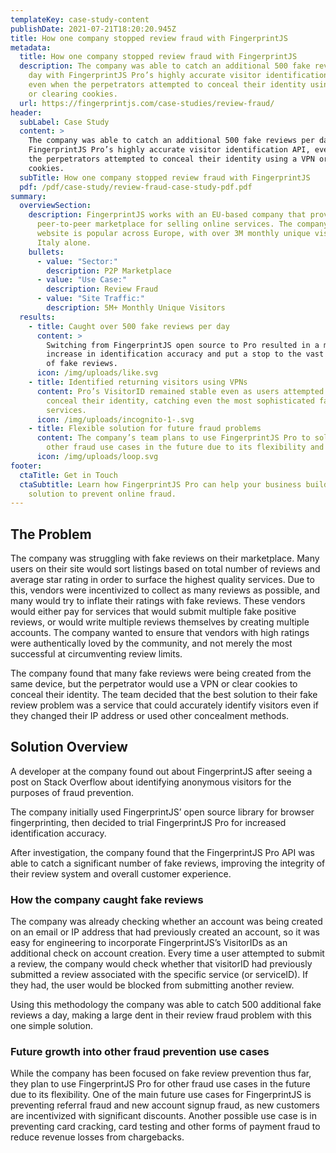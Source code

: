 ```yaml
---
templateKey: case-study-content
publishDate: 2021-07-21T18:20:20.945Z
title: How one company stopped review fraud with FingerprintJS
metadata:
  title: How one company stopped review fraud with FingerprintJS
  description: The company was able to catch an additional 500 fake reviews per
    day with FingerprintJS Pro’s highly accurate visitor identification API,
    even when the perpetrators attempted to conceal their identity using a VPN
    or clearing cookies.
  url: https://fingerprintjs.com/case-studies/review-fraud/
header:
  subLabel: Case Study
  content: >
    The company was able to catch an additional 500 fake reviews per day with
    FingerprintJS Pro’s highly accurate visitor identification API, even when
    the perpetrators attempted to conceal their identity using a VPN or clearing
    cookies.
  subTitle: How one company stopped review fraud with FingerprintJS
  pdf: /pdf/case-study/review-fraud-case-study-pdf.pdf
summary:
  overviewSection:
    description: FingerprintJS works with an EU-based company that provides a
      peer-to-peer marketplace for selling online services. The company’s
      website is popular across Europe, with over 3M monthly unique visitors in
      Italy alone.
    bullets:
      - value: "Sector:"
        description: P2P Marketplace
      - value: "Use Case:"
        description: Review Fraud
      - value: "Site Traffic:"
        description: 5M+ Monthly Unique Visitors
  results:
    - title: Caught over 500 fake reviews per day
      content: >
        Switching from FingerprintJS open source to Pro resulted in a massive
        increase in identification accuracy and put a stop to the vast majority
        of fake reviews.
      icon: /img/uploads/like.svg
    - title: Identified returning visitors using VPNs
      content: Pro’s VisitorID remained stable even as users attempted to
        conceal their identity, catching even the most sophisticated fake review
        services.
      icon: /img/uploads/incognito-1-.svg
    - title: Flexible solution for future fraud problems
      content: The company’s team plans to use FingerprintJS Pro to solve
        other fraud use cases in the future due to its flexibility and accuracy.
      icon: /img/uploads/loop.svg
footer:
  ctaTitle: Get in Touch
  ctaSubtitle: Learn how FingerprintJS Pro can help your business build a custom
    solution to prevent online fraud.
---
```

## The Problem

The company was struggling with fake reviews on their marketplace. Many users on their site would sort listings based on total number of reviews and average star rating in order to surface the highest quality services. Due to this, vendors were incentivized to collect as many reviews as possible, and many would try to inflate their ratings with fake reviews. These vendors would either pay for services that would submit multiple fake positive reviews, or would write multiple reviews themselves by creating multiple accounts. The company wanted to ensure that vendors with high ratings were authentically loved by the community, and not merely the most successful at circumventing review limits.

The company found that many fake reviews were being created from the same device, but the perpetrator would use a VPN or clear cookies to conceal their identity. The team decided that the best solution to their fake review problem was a service that could accurately identify visitors even if they changed their IP address or used other concealment methods.

## Solution Overview
A developer at the company found out about FingerprintJS after seeing a post on Stack Overflow about identifying anonymous visitors for the purposes of fraud prevention.

The company initially used FingerprintJS’ open source library for browser fingerprinting, then decided to trial FingerprintJS Pro for increased identification accuracy.

After investigation, the company found that the FingerprintJS Pro API was able to catch a significant number of fake reviews, improving the integrity of their review system and overall customer experience.

### How the company caught fake reviews

The company was already checking whether an account was being created on an email or IP address that had previously created an account, so it was easy for engineering to incorporate FingerprintJS’s VisitorIDs as an additional check on account creation. Every time a user attempted to submit a review, the company would check whether that visitorID had previously submitted a review associated with the specific service (or serviceID). If they had, the user would be blocked from submitting another review.

Using this methodology the company was able to catch 500 additional fake reviews a day, making a large dent in their review fraud problem with this one simple solution.

### Future growth into other fraud prevention use cases

While the company has been focused on fake review prevention thus far, they plan to use FingerprintJS Pro for other fraud use cases in the future due to its flexibility. One of the main future use cases for FingerprintJS is preventing referral fraud and new account signup fraud, as new customers are incentivized with significant discounts. Another possible use case is in preventing card cracking, card testing and other forms of payment fraud to reduce revenue losses from chargebacks.